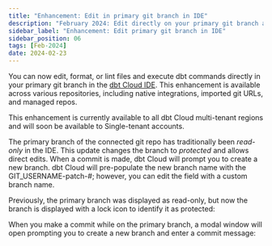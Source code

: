 ```yaml
---
title: "Enhancement: Edit in primary git branch in IDE"
description: "February 2024: Edit directly on your primary git branch and create a new branch when ready to commit. The primary branch was previously read-only but now allows editing while remaining protected." 
sidebar_label: "Enhancement: Edit primary git branch in IDE"
sidebar_position: 06
tags: [Feb-2024]
date: 2024-02-23
---
```


You can now edit, format, or lint files and execute dbt commands directly in your primary git branch in the [dbt Cloud IDE](/docs/cloud/dbt-cloud-ide/develop-in-the-cloud).  This enhancement is available across various repositories, including native integrations, imported git URLs, and managed repos.

This enhancement is currently available to all dbt Cloud multi-tenant regions and will soon be available to Single-tenant accounts.

The primary branch of the connected git repo has traditionally been _read-only_ in the IDE. This update changes the branch to _protected_ and allows direct edits. When a commit is made, dbt Cloud will prompt you to create a new branch. dbt Cloud will pre-populate the new branch name with the GIT_USERNAME-patch-#; however, you can edit the field with a custom branch name.

Previously, the primary branch was displayed as read-only, but now the branch is displayed with a lock icon to identify it as protected:

<DocCarousel slidesPerView={1}>

<Lightbox src="/img/docs/dbt-cloud/using-dbt-cloud/read-only.png" width="75%" title="Previous read-only experience"/>

<Lightbox src="/img/docs/dbt-cloud/using-dbt-cloud/protected.png" width="75%" title="New protected experience"/>

</DocCarousel>

When you make a commit while on the primary branch, a modal window will open prompting you to create a new branch and enter a commit message:

<Lightbox src="/img/docs/dbt-cloud/using-dbt-cloud/create-new-branch.png" width="75%" title="Create new branch window"/>
